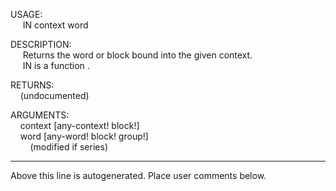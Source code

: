 USAGE:  
&nbsp;&nbsp;&nbsp;&nbsp;&nbsp;IN&nbsp;context&nbsp;word&nbsp;  
  
DESCRIPTION:  
&nbsp;&nbsp;&nbsp;&nbsp;&nbsp;Returns&nbsp;the&nbsp;word&nbsp;or&nbsp;block&nbsp;bound&nbsp;into&nbsp;the&nbsp;given&nbsp;context.  
&nbsp;&nbsp;&nbsp;&nbsp;&nbsp;IN&nbsp;is&nbsp;a&nbsp;function&nbsp;.  
  
RETURNS:  
&nbsp;&nbsp;&nbsp;&nbsp;(undocumented)  
  
ARGUMENTS:  
&nbsp;&nbsp;&nbsp;&nbsp;context&nbsp;[any-context!&nbsp;block!]  
&nbsp;&nbsp;&nbsp;&nbsp;word&nbsp;[any-word!&nbsp;block!&nbsp;group!]  
&nbsp;&nbsp;&nbsp;&nbsp;&nbsp;&nbsp;&nbsp;&nbsp;(modified&nbsp;if&nbsp;series)  
___
Above this line is autogenerated. Place user comments below.
